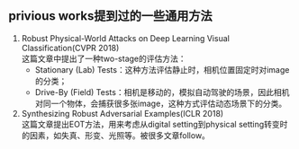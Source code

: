 ## privious works提到过的一些通用方法
1. Robust Physical-World Attacks on Deep Learning Visual Classification(CVPR 2018)  
    这篇文章中提出了一种two-stage的评估方法：  
    + Stationary (Lab) Tests：这种方法评估静止时，相机位置固定时对image的分类；
    + Drive-By (Field) Tests：相机是移动的，模拟自动驾驶的场景，因此相机对同一个物体，会捕获很多张image，这种方式评估动态场景下的分类。
2. Synthesizing Robust Adversarial Examples(ICLR 2018)  
    这篇文章提出EOT方法，用来考虑从digital setting到physical setting转变时的因素，如失真、形变、光照等。被很多文章follow。
